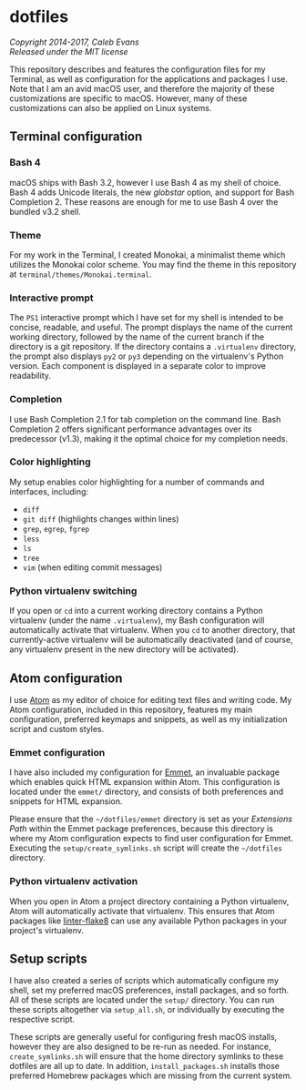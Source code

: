 # dotfiles
*Copyright 2014-2017, Caleb Evans*  
*Released under the MIT license*

This repository describes and features the configuration files for my Terminal,
as well as configuration for the applications and packages I use. Note that I am
an avid macOS user, and therefore the majority of these customizations are
specific to macOS. However, many of these customizations can also be applied on
Linux systems.

## Terminal configuration

### Bash 4

macOS ships with Bash 3.2, however I use Bash 4 as my shell of choice. Bash 4
adds Unicode literals, the new *globstar* option, and support for Bash
Completion 2. These reasons are enough for me to use Bash 4 over the bundled
v3.2 shell.

### Theme

For my work in the Terminal, I created Monokai, a minimalist theme which
utilizes the Monokai color scheme. You may find the theme in this repository at
`terminal/themes/Monokai.terminal`.

### Interactive prompt

The `PS1` interactive prompt which I have set for my shell is intended to be
concise, readable, and useful. The prompt displays the name of the current
working directory, followed by the name of the current branch if the directory
is a git repository. If the directory contains a `.virtualenv` directory, the
prompt also displays `py2` or `py3` depending on the virtualenv's Python
version. Each component is displayed in a separate color to improve readability.

### Completion

I use Bash Completion 2.1 for tab completion on the command line. Bash
Completion 2 offers significant performance advantages over its predecessor
(v1.3), making it the optimal choice for my completion needs.

### Color highlighting

My setup enables color highlighting for a number of commands and interfaces,
including:

* `diff`
* `git diff` (highlights changes within lines)
* `grep`, `egrep`, `fgrep`
* `less`
* `ls`
* `tree`
* `vim` (when editing commit messages)

### Python virtualenv switching

If you open or `cd` into a current working directory contains a Python
virtualenv (under the name `.virtualenv`), my Bash configuration will
automatically activate that virtualenv. When you `cd` to another directory, that
currently-active virtualenv will be automatically deactivated (and of course,
any virtualenv present in the new directory will be activated).

## Atom configuration

I use [Atom](https://atom.io/) as my editor of choice for editing text files and
writing code. My Atom configuration, included in this repository, features my
main configuration, preferred keymaps and snippets, as well as my initialization
script and custom styles.

### Emmet configuration

I have also included my configuration for [Emmet](http://emmet.io/), an
invaluable package which enables quick HTML expansion within Atom. This
configuration is located under the `emmet/` directory, and consists of both
preferences and snippets for HTML expansion.

Please ensure that the `~/dotfiles/emmet` directory is set as your *Extensions
Path* within the Emmet package preferences, because this directory is where my
Atom configuration expects to find user configuration for Emmet. Executing the
`setup/create_symlinks.sh` script will create the `~/dotfiles` directory.

### Python virtualenv activation

When you open in Atom a project directory containing a Python virtualenv, Atom
will automatically activate that virtualenv. This ensures that Atom packages
like [linter-flake8](https://atom.io/packages/linter-flake8) can use any
available Python packages in your project's virtualenv.

## Setup scripts

I have also created a series of scripts which automatically configure my shell,
set my preferred macOS preferences, install packages, and so forth. All of these
scripts are located under the `setup/` directory. You can run these scripts
altogether via `setup_all.sh`, or individually by executing the respective
script.

These scripts are generally useful for configuring fresh macOS installs, however
they are also designed to be re-run as needed. For instance,
`create_symlinks.sh` will ensure that the home directory symlinks to these
dotfiles are all up to date. In addition, `install_packages.sh` installs those
preferred Homebrew packages which are missing from the current system.
